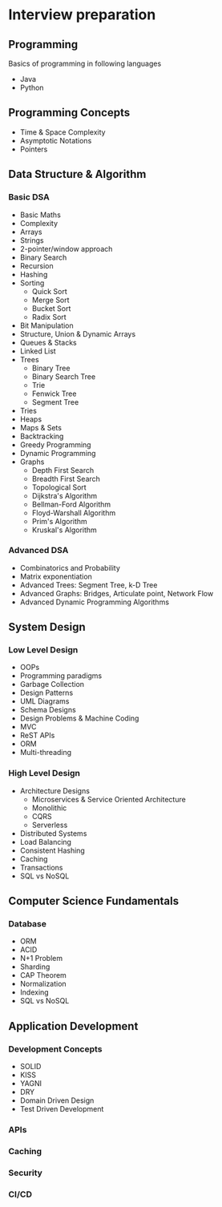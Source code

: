 # Interview preparation

## Programming
Basics of programming in following languages
* Java
* Python

## Programming Concepts
* Time & Space Complexity
* Asymptotic Notations
* Pointers

## Data Structure & Algorithm
### Basic DSA
* Basic Maths
* Complexity
* Arrays
* Strings
* 2-pointer/window approach
* Binary Search
* Recursion
* Hashing
* Sorting
  * Quick Sort
  * Merge Sort
  * Bucket Sort
  * Radix Sort
* Bit Manipulation
* Structure, Union & Dynamic Arrays
* Queues & Stacks
* Linked List
* Trees
  * Binary Tree
  * Binary Search Tree
  * Trie
  * Fenwick Tree
  * Segment Tree
* Tries
* Heaps
* Maps & Sets
* Backtracking
* Greedy Programming
* Dynamic Programming
* Graphs
  * Depth First Search
  * Breadth First Search
  * Topological Sort
  * Dijkstra's Algorithm
  * Bellman-Ford Algorithm
  * Floyd-Warshall Algorithm
  * Prim's Algorithm
  * Kruskal's Algorithm

### Advanced DSA
* Combinatorics and Probability
* Matrix exponentiation
* Advanced Trees: Segment Tree, k-D Tree
* Advanced Graphs: Bridges, Articulate point, Network Flow
* Advanced Dynamic Programming Algorithms

## System Design
### Low Level Design
* OOPs
* Programming paradigms
* Garbage Collection
* Design Patterns
* UML Diagrams
* Schema Designs
* Design Problems & Machine Coding
* MVC
* ReST APIs
* ORM
* Multi-threading

### High Level Design
* Architecture Designs
  * Microservices & Service Oriented Architecture
  * Monolithic
  * CQRS
  * Serverless
* Distributed Systems
* Load Balancing
* Consistent Hashing
* Caching
* Transactions
* SQL vs NoSQL

## Computer Science Fundamentals
### Database
* ORM
* ACID
* N+1 Problem
* Sharding
* CAP Theorem
* Normalization
* Indexing
* SQL vs NoSQL

## Application Development
### Development Concepts
* SOLID
* KISS
* YAGNI
* DRY
* Domain Driven Design
* Test Driven Development
### APIs
### Caching
### Security
### CI/CD
